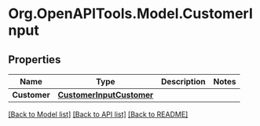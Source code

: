 
# Org.OpenAPITools.Model.CustomerInput

## Properties

Name | Type | Description | Notes
------------ | ------------- | ------------- | -------------
**Customer** | [**CustomerInputCustomer**](CustomerInputCustomer.md) |  | 

[[Back to Model list]](../README.md#documentation-for-models)
[[Back to API list]](../README.md#documentation-for-api-endpoints)
[[Back to README]](../README.md)

